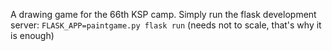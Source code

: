 A drawing game for the 66th KSP camp. Simply run the flask development
server: `FLASK_APP=paintgame.py flask run` (needs not to scale, that's
why it is enough)
